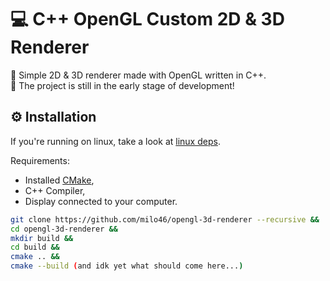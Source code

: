 # 💻 C++ OpenGL Custom 2D & 3D Renderer

🔵 Simple 2D & 3D renderer made with OpenGL written in C++. \
🔴 The project is still in the early stage of development!

## ⚙️ Installation

If you're running on linux, take a look at [linux deps](./install-deps-linux.sh).

Requirements:
* Installed [CMake](https://cmake.org/download/),
* C++ Compiler,
* Display connected to your computer.

```bash
git clone https://github.com/milo46/opengl-3d-renderer --recursive &&
cd opengl-3d-renderer &&
mkdir build &&
cd build &&
cmake .. &&
cmake --build (and idk yet what should come here...)
```
